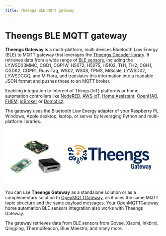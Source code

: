 ```yaml
---
title: Theengs BLE MQTT gateway
---
```


<!-- vale Google.Acronyms = NO -->
# Theengs BLE MQTT gateway
<!-- vale Google.Acronyms = YES-->

**Theengs Gateway** is a multi-platform, multi devices Bluetooth Low Energy (BLE) to MQTT gateway that leverages the [Theengs Decoder library](https://github.com/theengs/decoder).
It retrieves data from a wide range of [BLE sensors](https://decoder.theengs.io/devices/devices.html), including the LYWSD03MMC, CGD1, CGP1W, H5072, H5075, H5102, TH1, TH2, CGH1, CGDK2, CGPR1, RuuviTag, WS02, WS08, TPMS, MiScale, LYWSD02, LYWSDCGQ, and MiFlora, and translates this information into a readable JSON format and pushes those to an MQTT broker.

Enabling integration to Internet of Things (IoT) platforms or home automation controllers like [NodeRED](https://nodered.org/), [AWS IoT](https://aws.amazon.com/iot/), [Home Assistant](https://www.home-assistant.io/), [OpenHAB](https://www.openhab.org/), [FHEM](https://fhem.de/), [ioBroker](https://www.iobroker.net/) or [Domoticz](https://domoticz.com/).

The gateway uses the Bluetooth Low Energy adapter of your Raspberry Pi, Windows, Apple desktop, laptop, or server by leveraging Python and multi-platform libraries.

![Gateway](https://github.com/theengs/home/raw/development/docs/img/Theengs-gateway-raspberry-pi.jpg)

You can use **Theengs Gateway** as a standalone solution or as a complementary solution to [OpenMQTTGateway](https://docs.openmqttgateway.com/), as it uses the same MQTT topic structure and the same payload messages. Your OpenMQTTGateway home automation BLE sensors integration also works with Theengs Gateway.

The gateway retrieves data from BLE sensors from Govee, Xiaomi, Inkbird, Qingping, ThermoBeacon, Blue Maestro, and many more.
